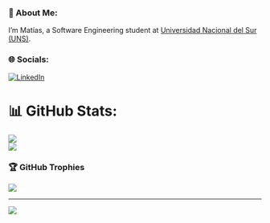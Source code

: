 ### 💫 About Me:
<p align="left">I’m Matías, a Software Engineering student at <a href="https://uns.edu.ar/">Universidad Nacional del Sur (UNS)</a>.</p>


### 🌐 Socials:
[![LinkedIn](https://img.shields.io/badge/LinkedIn-%230077B5.svg?logo=linkedin&logoColor=white)](https://linkedin.com/in/matichewer) 
# 📊 GitHub Stats:
![](https://github-readme-stats.vercel.app/api?username=matichewer&theme=omni&hide_border=false&include_all_commits=false&count_private=true)<br/>
![](https://github-readme-streak-stats.herokuapp.com/?user=matichewer&theme=omni&hide_border=false)<br/>

### 🏆 GitHub Trophies
![](https://github-profile-trophy.vercel.app/?username=matichewer&theme=onedark&no-frame=false&no-bg=false&margin-w=4)

---
[![](https://visitcount.itsvg.in/api?id=matichewer&icon=5&color=7)](https://visitcount.itsvg.in)

<!-- Proudly created with GPRM ( https://gprm.itsvg.in ) -->
